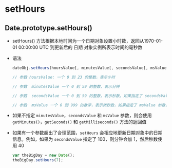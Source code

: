 # setHours

## Date.prototype.setHours()

+ setHours() 方法根据本地时间为一个日期对象设置小时数，返回从1970-01-01 00:00:00 UTC 到更新后的 日期 对象实例所表示时间的毫秒数

+ 语法

    ```js
    dateObj.setHours(hoursValue[, minutesValue[, secondsValue[, msValue]]]);

    // 参数 hoursValue: 一个 0 到 23 的整数，表示小时

    // 参数  minutesValue 一个 0 到 59 的整数，表示分钟

    // 参数  secondsValue 一个 0 到 59 的整数，表示秒数。如果指定了 secondsValue 参数，则必须同时指定 minutesValue 参数

    // 参数  msValue 一个 0 到 999 的数字，表示微秒数，如果指定了 msValue 参数，则必须同时指定 minutesValue 和 secondsValue 参数
    ```

+ 如果不指定 `minutesValue`，`secondsValue` 和 `msValue` 参数，则会使用 `getMinutes()`，`getSeconds()` 和 `getMilliseconds()` 方法的返回值

+ 如果有一个参数超出了合理范围，`setHours` 会相应地更新日期对象中的日期信息。例如，如果为 `secondsValue` 指定了 100，则分钟会加 1，然后秒数使用 40

    ```js
    var theBigDay = new Date();
    theBigDay.setHours(7);
    ```
